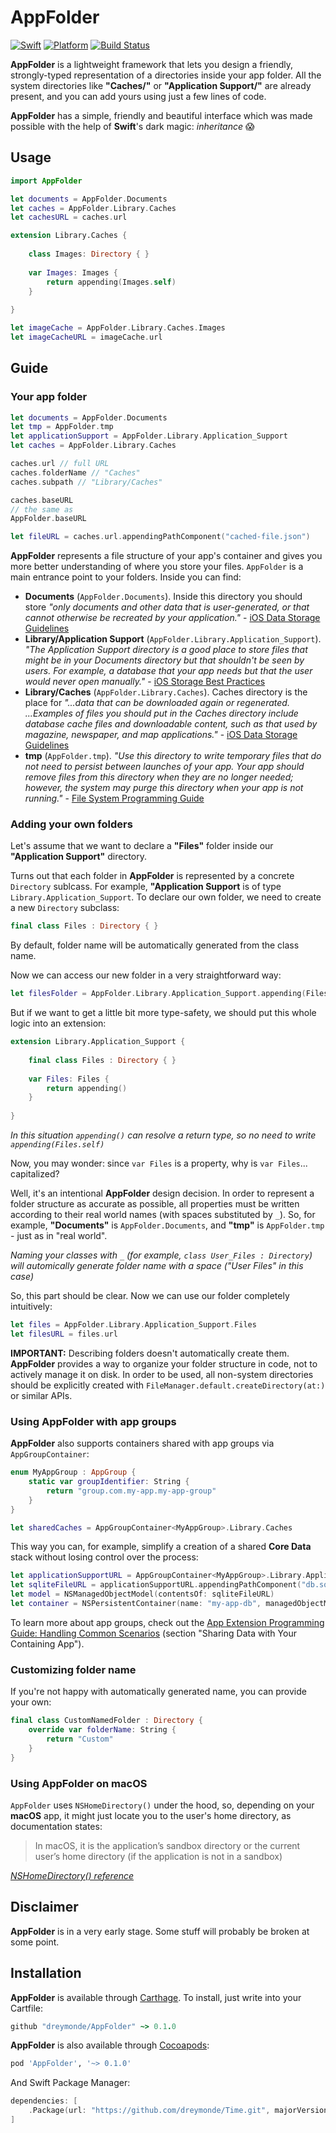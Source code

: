 # AppFolder

[![Swift][swift-badge]][swift-url]
[![Platform][platform-badge]][platform-url]
[![Build Status](https://travis-ci.org/dreymonde/AppFolder.svg?branch=master)](https://travis-ci.org/dreymonde/AppFolder)

**AppFolder** is a lightweight framework that lets you design a friendly, strongly-typed representation of a directories inside your app folder. All the system directories like **"Caches/"** or 
**"Application Support/"** are already present, and you can add yours using just a few lines of code.

**AppFolder** has a simple, friendly and beautiful interface which was made possible with the help of **Swift**'s dark magic: _inheritance_ 😱

## Usage

```swift
import AppFolder

let documents = AppFolder.Documents
let caches = AppFolder.Library.Caches
let cachesURL = caches.url

extension Library.Caches {
    
    class Images: Directory { }
    
    var Images: Images {
        return appending(Images.self)
    }
    
}

let imageCache = AppFolder.Library.Caches.Images
let imageCacheURL = imageCache.url
```

## Guide

### Your app folder

```swift
let documents = AppFolder.Documents
let tmp = AppFolder.tmp
let applicationSupport = AppFolder.Library.Application_Support
let caches = AppFolder.Library.Caches

caches.url // full URL
caches.folderName // "Caches"
caches.subpath // "Library/Caches"

caches.baseURL
// the same as
AppFolder.baseURL

let fileURL = caches.url.appendingPathComponent("cached-file.json")
```

**AppFolder** represents a file structure of your app's container and gives you more better understanding of where you store your files. `AppFolder` is a main entrance point to your folders. Inside you can find:

- **Documents** (`AppFolder.Documents`). Inside this directory you should store *"only documents and other data that is user-generated, or that cannot otherwise be recreated by your application."* - [iOS Data Storage Guidelines][storage-guidelines-url]
- **Library/Application Support** (`AppFolder.Library.Application_Support`). *"The Application Support directory is a good place to store files that might be in your Documents directory but that shouldn't be seen by users. For example, a database that your app needs but that the user would never open manually."* - [iOS Storage Best Practices][storage-practices-url]
- **Library/Caches** (`AppFolder.Library.Caches`). Caches directory is the place for *"...data that can be downloaded again or regenerated. ...Examples of files you should put in the Caches directory include database cache files and downloadable content, such as that used by magazine, newspaper, and map applications."* - [iOS Data Storage Guidelines][storage-guidelines-url]
- **tmp** (`AppFolder.tmp`). *"Use this directory to write temporary files that do not need to persist between launches of your app. Your app should remove files from this directory when they are no longer needed; however, the system may purge this directory when your app is not running."* - [File System Programming Guide][fs-guide-url]

### Adding your own folders

Let's assume that we want to declare a **"Files"** folder inside our **"Application Support"** directory.

Turns out that each folder in **AppFolder** is represented by a concrete `Directory` sublcass. For example, **"Application Support** is of type `Library.Application_Support`. To declare our own folder, we need to create a new `Directory` subclass:

```swift
final class Files : Directory { }
```

By default, folder name will be automatically generated from the class name.

Now we can access our new folder in a very straightforward way:

```swift
let filesFolder = AppFolder.Library.Application_Support.appending(Files.self)
```

But if we want to get a little bit more type-safety, we should put this whole logic into an extension:

```swift
extension Library.Application_Support {
    
    final class Files : Directory { }
    
    var Files: Files {
        return appending()
    }
    
}
```

*In this situation `appending()` can resolve a return type, so no need to write `appending(Files.self)`*

Now, you may wonder: since `var Files` is a property, why is `var Files`... capitalized?

Well, it's an intentional **AppFolder** design decision. In order to represent a folder structure as accurate as possible, all properties must be written according to their real world names (with spaces substituted by `_`). So, for example, **"Documents"** is `AppFolder.Documents`, and **"tmp"** is `AppFolder.tmp` - just as in "real world".

*Naming your classes with `_` (for example, `class User_Files : Directory`) will automically generate folder name with a space ("User Files" in this case)*

So, this part should be clear. Now we can use our folder completely intuitively:

```swift
let files = AppFolder.Library.Application_Support.Files
let filesURL = files.url
```

**IMPORTANT:** Describing folders doesn't automatically create them. **AppFolder** provides a way to organize your folder structure in code, not to actively manage it on disk. In order to be used, all non-system directories should be explicitly created with `FileManager.default.createDirectory(at:)` or similar APIs.

### Using AppFolder with app groups

**AppFolder** also supports containers shared with app groups via `AppGroupContainer`:

```swift
enum MyAppGroup : AppGroup {
    static var groupIdentifier: String {
        return "group.com.my-app.my-app-group"
    }
}

let sharedCaches = AppGroupContainer<MyAppGroup>.Library.Caches
```

This way you can, for example, simplify a creation of a shared **Core Data** stack without losing control over the process:

```swift
let applicationSupportURL = AppGroupContainer<MyAppGroup>.Library.Application_Support.url
let sqliteFileURL = applicationSupportURL.appendingPathComponent("db.sql")
let model = NSManagedObjectModel(contentsOf: sqliteFileURL)
let container = NSPersistentContainer(name: "my-app-db", managedObjectModel: model!)
```

To learn more about app groups, check out the [App Extension Programming Guide: Handling Common Scenarios](https://developer.apple.com/library/content/documentation/General/Conceptual/ExtensibilityPG/ExtensionScenarios.html) (section "Sharing Data with Your Containing App").

### Customizing folder name

If you're not happy with automatically generated name, you can provide your own:

```swift
final class CustomNamedFolder : Directory {
    override var folderName: String {
        return "Custom"
    }
}
```

### Using AppFolder on macOS

`AppFolder` uses `NSHomeDirectory()` under the hood, so, depending on your **macOS** app, it might just locate you to the user's home directory, as documentation states:

> In macOS, it is the application’s sandbox directory or the current user’s home directory (if the application is not in a sandbox)

*[NSHomeDirectory() reference](https://developer.apple.com/documentation/foundation/1413045-nshomedirectory)*

## Disclaimer

**AppFolder** is in a very early stage. Some stuff will probably be broken at some point.

## Installation

**AppFolder** is available through [Carthage][carthage-url]. To install, just write into your Cartfile:

```ruby
github "dreymonde/AppFolder" ~> 0.1.0
```

**AppFolder** is also available through [Cocoapods][cocoapods-url]:

```ruby
pod 'AppFolder', '~> 0.1.0'
```

And Swift Package Manager:

```swift
dependencies: [
    .Package(url: "https://github.com/dreymonde/Time.git", majorVersion: 0, minor: 2),
]
```

[swift-badge]: https://img.shields.io/badge/Swift-4.0-orange.svg?style=flat
[swift-url]: https://swift.org
[platform-badge]: https://img.shields.io/badge/platform-iOS%20%7C%20macOS%20%7C%20watchOS%20%7C%20tvOS-lightgrey.svg
[platform-url]: https://developer.apple.com/swift/
[storage-guidelines-url]: https://developer.apple.com/icloud/documentation/data-storage/index.html
[storage-practices-url]: https://developer.apple.com/videos/play/fall2017/204/
[fs-guide-url]: https://developer.apple.com/library/content/documentation/FileManagement/Conceptual/FileSystemProgrammingGuide/FileSystemOverview/FileSystemOverview.html
[carthage-url]: https://github.com/Carthage/Carthage
[cocoapods-url]: https://github.com/CocoaPods/CocoaPods